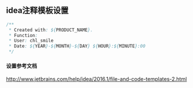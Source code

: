 ## idea注释模板设置

```java
/**
 * Created with: ${PRODUCT_NAME}.
 * Function:
 * User: chl_smile
 * Date: ${YEAR}-${MONTH}-${DAY} ${HOUR}:${MINUTE}:00
 */
 ```

#### 设置参考文档
http://www.jetbrains.com/help/idea/2016.1/file-and-code-templates-2.html